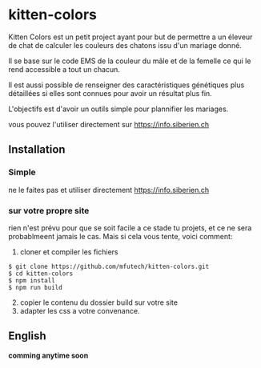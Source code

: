 # kitten-colors

Kitten Colors est un petit project ayant pour but de permettre a un éleveur de chat de calculer
les couleurs des chatons issu d'un mariage donné.

Il se base sur le code EMS de la couleur du mâle et de la femelle ce qui le rend accessible a tout un chacun.

Il est aussi possible de renseigner des caractéristiques génétiques plus détaillées si elles sont connues pour avoir un résultat plus fin.

L'objectifs est d'avoir un outils simple pour plannifier les mariages.

vous pouvez l'utiliser directement sur https://info.siberien.ch

## Installation

### Simple

ne le faites pas et utiliser directement https://info.siberien.ch

### sur votre propre site

rien n'est prévu pour que se soit facile a ce stade tu projets, et ce ne sera probablmeent jamais le cas. 
Mais si cela vous tente, voici comment:

1. cloner et compiler les fichiers
```
$ git clone https://github.com/mfutech/kitten-colors.git 
$ cd kitten-colors
$ npm install
$ npm run build
```
2. copier le contenu du dossier build sur votre site
3. adapter les css a votre convenance.

## English

__comming anytime soon__
